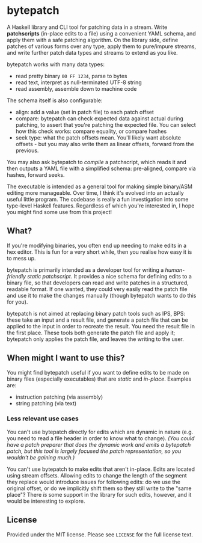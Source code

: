 # bytepatch
A Haskell library and CLI tool for patching data in a stream. Write
**patchscripts** (in-place edits to a file) using a convenient YAML schema, and
apply them with a safe patching algorithm. On the library side, define patches
of various forms over any type, apply them to pure/impure streams, and write
further patch data types and streams to extend as you like.

bytepatch works with many data types:

  * read pretty binary `00 FF 1234`, parse to bytes
  * read text, interpret as null-terminated UTF-8 string
  * read assembly, assemble down to machine code

The schema itself is also configurable:

  * align: add a value (set in patch file) to each patch offset
  * compare: bytepatch can check expected data against actual during patching,
    to assert that you're patching the expected file. You can select how this
    check works: compare equality, or compare hashes
  * seek type: what the patch offsets mean. You'll likely want absolute
    offsets - but you may also write them as linear offsets, forward from the
    previous.

You may also ask bytepatch to *compile* a patchscript, which reads it and then
outputs a YAML file with a simplified schema: pre-aligned, compare via hashes,
forward seeks.

The executable is intended as a general tool for making simple binary/ASM
editing more manageable. Over time, I think it's evolved into an actually useful
little program. The codebase is really a fun investigation into some type-level
Haskell features. Regardless of which you're interested in, I hope you might
find some use from this project!

## What?
If you're modifying binaries, you often end up needing to make edits in a hex
editor. This is fun for a very short while, then you realise how easy it is to
mess up.

bytepatch is primarily intended as a developer tool for writing a
*human-friendly static patchscript*. It provides a nice schema for defining
edits to a binary file, so that developers can read and write patches in a
structured, readable format. If one wanted, they could very easily read the
patch file and use it to make the changes manually (though bytepatch wants to do
this for you).

bytepatch is not aimed at replacing binary patch tools such as IPS, BPS: these
take an input and a result file, and generate a patch file that can be applied
to the input in order to recreate the result. You need the result file in the
first place. These tools both generate the patch file and apply it; bytepatch
only applies the patch file, and leaves the writing to the user.

## When might I want to use this?
You might find bytepatch useful if you want to define edits to be made on binary
files (especially executables) that are *static* and *in-place*. Examples are:

  * instruction patching (via assembly)
  * string patching (via text)

### Less relevant use cases
You can't use bytepatch directly for edits which are dynamic in nature (e.g.
you need to read a file header in order to know what to change). *(You could
have a patch preparer that does the dynamic work and emits a bytepatch patch,
but this tool is largely focused the patch representation, so you wouldn't be
gaining much.)*

You can't use bytepatch to make edits that aren't in-place. Edits are located
using stream offsets. Allowing edits to change the length of the segment they
replace would introduce issues for following edits: do we use the original
offset, or do we implicitly shift them so they still write to the "same place"?
There *is* some support in the library for such edits, however, and it would be
interesting to explore.

## License
Provided under the MIT license. Please see `LICENSE` for the full license text.
